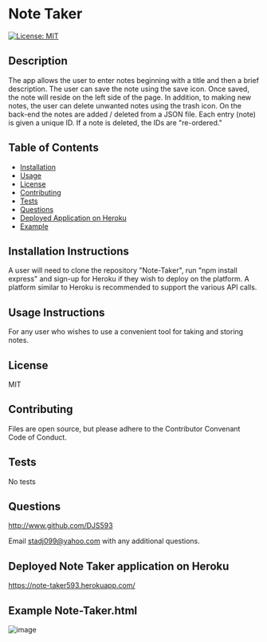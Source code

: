 # **Note Taker**
  [![License: MIT](https://img.shields.io/badge/License-MIT-yellow.svg)](https://opensource.org/licenses/MIT)

  ## Description 
  The app allows the user to enter notes beginning with a title and then a brief description.  The user can save the note using the save icon.  Once saved, the note will reside on the left side of the page.  In addition, to making new notes, the user can delete unwanted notes using the trash icon.  On the back-end the notes are added / deleted from a JSON file.  Each entry (note) is given a unique ID.  If a note is deleted, the IDs are "re-ordered." 
  
  ## Table of Contents
  * [Installation](#installation)
  * [Usage](#usage)
  * [License](#license)
  * [Contributing](#contributing)
  * [Tests](#tests) 
  * [Questions](#questions)
  * [Deployed Application on Heroku](#deployed)
  * [Example](#example)
  
  ## Installation Instructions <a name="installation"></a> 
  A user will need to clone the repository "Note-Taker", run "npm install express" and sign-up for Heroku if they wish to deploy on the platform.  A platform similar to Heroku is recommended to support the various API calls.  
  
  ## Usage Instructions <a name="usage"></a>
  For any user who wishes to use a convenient tool for taking and storing notes.
  
  ## License <a name="license"></a>
  MIT
  
  ## Contributing <a name="contributing"></a>
  Files are open source, but please adhere to the Contributor Convenant Code of Conduct.
  
  ## Tests <a name="tests"></a>
  No tests

  ## Questions <a name="questions"></a>
  http://www.github.com/DJS593
  
  Email stadj099@yahoo.com with any additional questions. 

  ## Deployed Note Taker application on Heroku<a name="deployed"><a>
  https://note-taker593.herokuapp.com/
  
  ## Example Note-Taker.html<a name="example"></a>
  ![image](https://user-images.githubusercontent.com/61851131/82748635-97578680-9d58-11ea-9019-3aceed4abede.png)